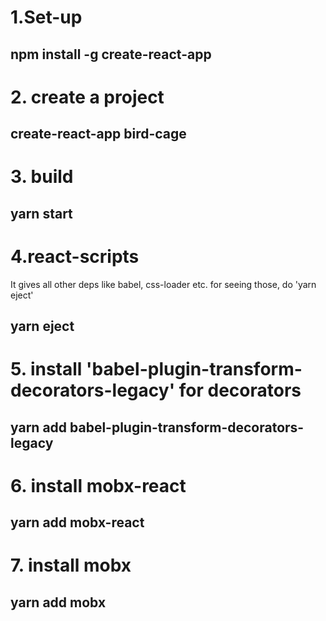 # 1.Set-up

## npm install -g create-react-app

# 2. create a project

## create-react-app bird-cage

# 3. build

## yarn start

# 4.react-scripts
It gives all other deps like babel, css-loader etc. for seeing those, do 'yarn eject'

## yarn eject

# 5. install 'babel-plugin-transform-decorators-legacy' for decorators

## yarn add babel-plugin-transform-decorators-legacy

# 6. install mobx-react

## yarn add mobx-react

# 7. install mobx

## yarn add mobx
